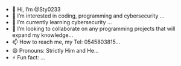 - 👋 Hi, I’m @Sty0233
- 👀 I’m interested in coding, programming and cybersecurity ...
- 🌱 I’m currently learning cybersecurity ...
- 💞️ I’m looking to collaborate on any programming projects that will expand my knowledge...
- 📫 How to reach me, my Tel:  0545803815...
- 😄 Pronouns: Strictly Him and He...
- ⚡ Fun fact: ...

<!---
Sty0233/Sty0233 is a ✨ special ✨ repository because its `README.md` (this file) appears on your GitHub profile.
You can click the Preview link to take a look at your changes.
--->
